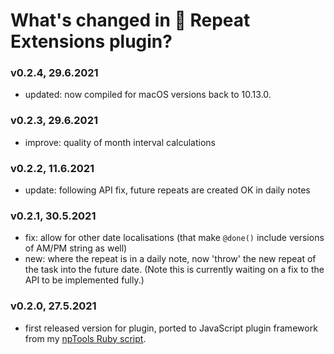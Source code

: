 # What's changed in 🔁 Repeat Extensions plugin?

### v0.2.4, 29.6.2021
- updated: now compiled for macOS versions back to 10.13.0.

### v0.2.3, 29.6.2021
- improve: quality of month interval calculations

### v0.2.2, 11.6.2021
- update: following API fix, future repeats are created OK in daily notes

### v0.2.1, 30.5.2021
- fix: allow for other date localisations (that make `@done()` include versions of AM/PM string as well)
- new: where the repeat is in a daily note, now 'throw' the new repeat of the task into the future date. (Note this is currently waiting on a fix to the API to be implemented fully.)

### v0.2.0, 27.5.2021
- first released version for plugin, ported to JavaScript plugin framework from my [npTools Ruby script](https://github.com/jgclark/NotePlan-tools/).
